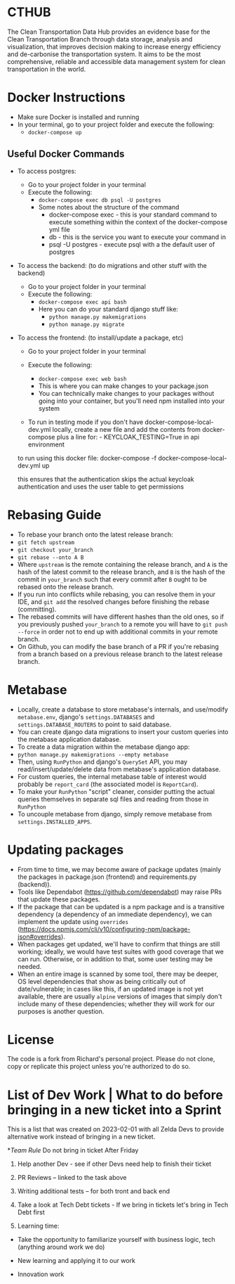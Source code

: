 # CTHUB

The Clean Transportation Data Hub provides an evidence base for the Clean Transportation Branch through data storage, analysis and visualization, that improves decision making to increase energy efficiency and de-carbonise the transportation system. It aims to be the most comprehensive, reliable and accessible data management system for clean transportation in the world.

# Docker Instructions

- Make sure Docker is installed and running
- In your terminal, go to your project folder and execute the following:
  - `docker-compose up`

## Useful Docker Commands

- To access postgres:

  - Go to your project folder in your terminal
  - Execute the following:
    - `docker-compose exec db psql -U postgres`
    - Some notes about the structure of the command
      - docker-compose exec - this is your standard command to execute something within the context of the docker-compose yml file
      - db - this is the service you want to execute your command in
      - psql -U postgres - execute psql with a the default user of postgres

- To access the backend: (to do migrations and other stuff with the backend)

  - Go to your project folder in your terminal
  - Execute the following:
    - `docker-compose exec api bash`
    - Here you can do your standard django stuff like:
      - `python manage.py makemigrations`
      - `python manage.py migrate`

- To access the frontend: (to install/update a package, etc)

  - Go to your project folder in your terminal
  - Execute the following:

    - `docker-compose exec web bash`
    - This is where you can make changes to your package.json
    - You can technically make changes to your packages without going into your container, but you'll need npm installed into your system

  - To run in testing mode
    if you don't have docker-compose-local-dev.yml locally, create a new file and
    add the contents from docker-compose plus a line for: - KEYCLOAK_TESTING=True
    in api environment

  to run using this docker file:
  docker-compose -f docker-compose-local-dev.yml up

  this ensures that the authentication skips the actual keycloak authentication
  and uses the user table to get permissions

# Rebasing Guide

- To rebase your branch onto the latest release branch:
- `git fetch upstream`
- `git checkout your_branch`
- `git rebase --onto A B`
- Where `upstream` is the remote containing the release branch, and `A` is the hash of the latest commit to the release branch, and `B` is the hash of the commit in `your_branch` such that every commit after `B` ought to be rebased onto the release branch.
- If you run into conflicts while rebasing, you can resolve them in your IDE, and `git add` the resolved changes before finishing the rebase (committing).
- The rebased commits will have different hashes than the old ones, so if you previously pushed `your_branch` to a remote you will have to `git push --force` in order not to end up with additional commits in your remote branch.
- On Github, you can modify the base branch of a PR if you're rebasing from a branch based on a previous release branch to the latest release branch.

# Metabase

- Locally, create a database to store metabase's internals, and use/modify `metabase.env`, django's `settings.DATABASES` and `settings.DATABASE_ROUTERS` to point to said database.
- You can create django data migrations to insert your custom queries into the metabase application database.
- To create a data migration within the metabase django app:
- `python manage.py makemigrations --empty metabase`
- Then, using `RunPython` and django's `QuerySet` API, you may read/insert/update/delete data from metabase's application database.
- For custom queries, the internal metabase table of interest would probably be `report_card` (the associated model is `ReportCard`).
- To make your `RunPython` "script" cleaner, consider putting the actual queries themselves in separate sql files and reading from those in `RunPython`
- To uncouple metabase from django, simply remove metabase from `settings.INSTALLED_APPS`.

# Updating packages

- From time to time, we may become aware of package updates (mainly the packages in package.json (frontend) and requirements.py (backend)).
- Tools like Dependabot (https://github.com/dependabot) may raise PRs that update these packages.
- If the package that can be updated is a npm package and is a transitive dependency (a dependency of an immediate dependency), we can implement the update using `overrides` (https://docs.npmjs.com/cli/v10/configuring-npm/package-json#overrides).
- When packages get updated, we'll have to confirm that things are still working; ideally, we would have test suites with good coverage that we can run. Otherwise, or in addition to that, some user testing may be needed.
- When an entire image is scanned by some tool, there may be deeper, OS level dependencies that show as being critically out of date/vulnerable; in cases like this, if an updated image is not yet available, there are usually `alpine` versions of images that simply don't include many of these dependencies; whether they will work for our purposes is another question.

# License

The code is a fork from Richard's personal project. Please do not clone, copy or replicate this project unless you're authorized to do so.

# List of Dev Work | What to do before bringing in a new ticket into a Sprint

This is a list that was created on 2023-02-01 with all Zelda Devs to provide alternative work instead of bringing in a new ticket.

\*_Team Rule_ Do not bring in ticket After Friday

1. Help another Dev - see if other Devs need help to finish their ticket

2. PR Reviews – linked to the task above

3. Writing additional tests – for both tront and back end

4. Take a look at Tech Debt tickets - If we bring in tickets let's bring in Tech Debt first

5. Learning time:

- Take the opportunity to familiarize yourself with business logic, tech (anything around work we do)

- New learning and applying it to our work

- Innovation work
